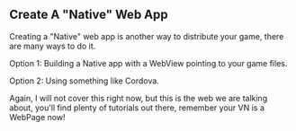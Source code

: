 ## Create A "Native" Web App

Creating a "Native" web app is another way to distribute your game, there are many ways to do it.

Option 1: Building a Native app with a WebView pointing to your game files.

Option 2: Using something like Cordova.

Again, I will not cover this right now, but this is the web we are talking about, you'll find plenty of tutorials out there, remember your VN is a WebPage now!